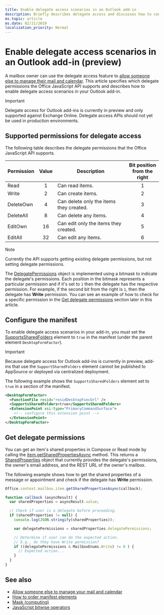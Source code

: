 ```yaml
---
title: Enable delegate access scenarios in an Outlook add-in
description: Briefly describes delegate access and discusses how to configure add-in support.
ms.topic: article
ms.date: 02/21/2019
localization_priority: Normal
---
```


# Enable delegate access scenarios in an Outlook add-in (preview)

A mailbox owner can use the delegate access feature to [allow someone else to manage their mail and calendar](https://support.office.com/article/allow-someone-else-to-manage-your-mail-and-calendar-41c40c04-3bd1-4d22-963a-28eafec25926). This article specifies which delegate permissions the Office JavaScript API supports and describes how to enable delegate access scenarios in your Outlook add-in.

> [!IMPORTANT]
> Delegate access for Outlook add-ins is currently in preview and only supported against Exchange Online. Delegate access APIs should not yet be used in production environments.

## Supported permissions for delegate access

The following table describes the delegate permissions that the Office JavaScript API supports.

|Permission|Value|Description|Bit position<br>from the right|
|---|:---:|---|:---:|
|Read|1|Can read items.|1|
|Write|2|Can create items.|2|
|DeleteOwn|4|Can delete only the items they created.|3|
|DeleteAll|8|Can delete any items.|4|
|EditOwn|16|Can edit only the items they created.|5|
|EditAll|32|Can edit any items.|6|

> [!NOTE]
> Currently the API supports getting existing delegate permissions, but not setting delegate permissions.

The [DelegatePermissions](/javascript/api/outlook/office.mailboxenums.delegatepermissions) object is implemented using a bitmask to indicate the delegate's permissions. Each position in the bitmask represents a particular permission and if it's set to `1` then the delegate has the respective permission. For example, if the second bit from the right is `1`, then the delegate has **Write** permission. You can see an example of how to check for a specific permission in the [Get delegate permissions](#get-delegate-permissions) section later in this article.

## Configure the manifest

To enable delegate access scenarios in your add-in, you must set the [SupportsSharedFolders](/office/dev/add-ins/reference/manifest/supportssharedfolders) element to `true` in the manifest (under the parent element `DesktopFormFactor`).

> [!IMPORTANT]
> Because delegate access for Outlook add-ins is currently in preview, add-ins that use the `SupportSharedFolders` element cannot be published to AppSource or deployed via centralized deployment.

The following example shows the `SupportsSharedFolders` element set to `true` in a section of the manifest.

```XML
<DesktopFormFactor>
  <FunctionFile resid="residDesktopFuncUrl" />
  <SupportsSharedFolders>true</SupportsSharedFolders>
  <ExtensionPoint xsi:type="PrimaryCommandSurface">
    <!-- configure this extension point -->
  </ExtensionPoint>
</DesktopFormFactor>
```

## Get delegate permissions

You can get an item's shared properties in Compose or Read mode by calling the [item.getSharedPropertiesAsync](/office/dev/add-ins/reference/objectmodel/preview-requirement-set/office.context.mailbox.item#getsharedpropertiesasyncoptions-callback) method. This returns a [SharedProperties](/javascript/api/outlook/office.sharedproperties) object that currently provides the delegate's permissions, the owner's email address, and the REST URL of the owner's mailbox.

The following example shows how to get the shared properties of a message or appointment and check if the delegate has **Write** permission.

```js
Office.context.mailbox.item.getSharedPropertiesAsync(callback);

function callback (asyncResult) {
  var sharedProperties = asyncResult.value;

  // Check if user is a delegate before proceeding.
  if (sharedProperties != null) {
    console.log(JSON.stringify(sharedProperties));

    var delegatePermissions = sharedProperties.delegatePermissions;

    // Determine if user can do the expected action.
    // E.g., do they have Write permission?
    if ((delegatePermissions & MailboxEnums.Write) != 0 ) {
      // Expected action...
    }
  }
}
```

## See also

- [Allow someone else to manage your mail and calendar](https://support.office.com/article/allow-someone-else-to-manage-your-mail-and-calendar-41c40c04-3bd1-4d22-963a-28eafec25926)
- [How to order manifest elements](/office/dev/add-ins/develop/manifest-element-ordering)
- [Mask (computing)](https://en.wikipedia.org/wiki/Mask_(computing))
- [JavaScript bitwise operators](https://www.w3schools.com/js/js_bitwise.asp)